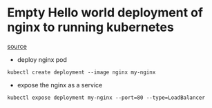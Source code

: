 # Empty Hello world deployment of nginx to running kubernetes

[source](https://github.com/kubernetes/examples/blob/master/staging/simple-nginx.md)

- deploy nginx pod
```
kubectl create deployment --image nginx my-nginx
```

- expose the nginx as a service
```
kubectl expose deployment my-nginx --port=80 --type=LoadBalancer
```
